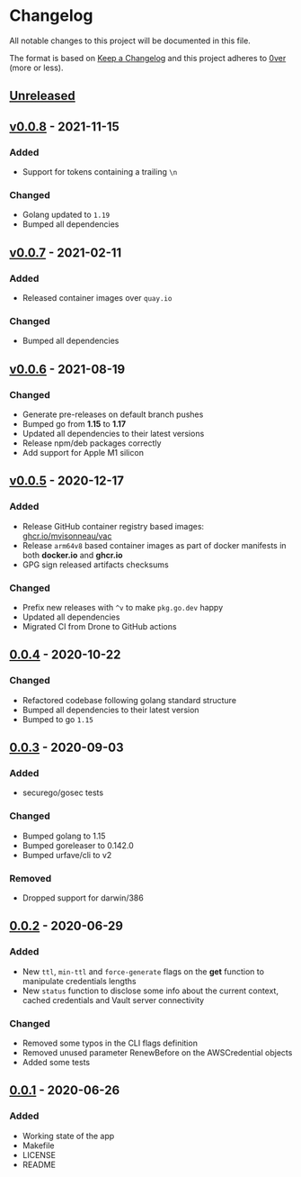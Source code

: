 # Changelog

All notable changes to this project will be documented in this file.

The format is based on [Keep a Changelog](http://keepachangelog.com/en/1.0.0/)
and this project adheres to [0ver](https://0ver.org) (more or less).

## [Unreleased]

## [v0.0.8] - 2021-11-15

### Added

- Support for tokens containing a trailing `\n`

### Changed

- Golang updated to `1.19`
- Bumped all dependencies
  
## [v0.0.7] - 2021-02-11

### Added

- Released container images over `quay.io`
### Changed

- Bumped all dependencies

## [v0.0.6] - 2021-08-19

### Changed

- Generate pre-releases on default branch pushes
- Bumped go from **1.15** to **1.17**
- Updated all dependencies to their latest versions
- Release npm/deb packages correctly
- Add support for Apple M1 silicon

## [v0.0.5] - 2020-12-17

### Added

- Release GitHub container registry based images: [ghcr.io/mvisonneau/vac](https://github.com/users/mvisonneau/packages/container/package/vac)
- Release `arm64v8` based container images as part of docker manifests in both **docker.io** and **ghcr.io**
- GPG sign released artifacts checksums

### Changed

- Prefix new releases with `^v` to make `pkg.go.dev` happy
- Updated all dependencies
- Migrated CI from Drone to GitHub actions

## [0.0.4] - 2020-10-22

### Changed

- Refactored codebase following golang standard structure
- Bumped all dependencies to their latest version
- Bumped to go `1.15`

## [0.0.3] - 2020-09-03

### Added

- securego/gosec tests

### Changed

- Bumped golang to 1.15
- Bumped goreleaser to 0.142.0
- Bumped urfave/cli to v2

### Removed

- Dropped support for darwin/386

## [0.0.2] - 2020-06-29

### Added

- New `ttl`, `min-ttl` and `force-generate` flags on the **get** function to manipulate credentials lengths
- New `status` function to disclose some info about the current context, cached credentials and Vault server connectivity

### Changed

- Removed some typos in the CLI flags definition
- Removed unused parameter RenewBefore on the AWSCredential objects
- Added some tests

## [0.0.1] - 2020-06-26

### Added

- Working state of the app
- Makefile
- LICENSE
- README

[Unreleased]: https://github.com/mvisonneau/vac/compare/v0.0.8...HEAD
[v0.0.8]: https://github.com/mvisonneau/vac/tree/v0.0.8
[v0.0.7]: https://github.com/mvisonneau/vac/tree/v0.0.7
[v0.0.6]: https://github.com/mvisonneau/vac/tree/v0.0.6
[v0.0.5]: https://github.com/mvisonneau/vac/tree/v0.0.5
[0.0.4]: https://github.com/mvisonneau/vac/tree/0.0.4
[0.0.3]: https://github.com/mvisonneau/vac/tree/0.0.3
[0.0.2]: https://github.com/mvisonneau/vac/tree/0.0.2
[0.0.1]: https://github.com/mvisonneau/vac/tree/0.0.1
